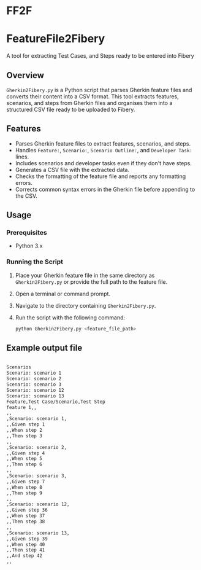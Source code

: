 # FF2F
# FeatureFile2Fibery
A tool for extracting Test Cases, and Steps ready to be entered into Fibery 

## Overview

`Gherkin2Fibery.py` is a Python script that parses Gherkin feature files and converts their content into a CSV format. This tool extracts features, scenarios, and steps from Gherkin files and organises them into a structured CSV file ready to be uploaded to Fibery.

## Features

- Parses Gherkin feature files to extract features, scenarios, and steps.
- Handles `Feature:`, `Scenario:`, `Scenario Outline:`, and `Developer Task:` lines.
- Includes scenarios and developer tasks even if they don't have steps.
- Generates a CSV file with the extracted data.
- Checks the formatting of the feature file and reports any formatting errors.
- Corrects common syntax errors in the Gherkin file before appending to the CSV.

## Usage

### Prerequisites

- Python 3.x

### Running the Script

1. Place your Gherkin feature file in the same directory as `Gherkin2Fibery.py` or provide the full path to the feature file.
2. Open a terminal or command prompt.
3. Navigate to the directory containing `Gherkin2Fibery.py`.
4. Run the script with the following command:

   ```sh
   python Gherkin2Fibery.py <feature_file_path>

## Example output file

   ```sh

Scenarios
Scenario: scenario 1
Scenario: scenario 2
Scenario: scenario 3
Scenario: scenario 12
Scenario: scenario 13
Feature,Test Case/Scenario,Test Step
feature 1,,
,,
,Scenario: scenario 1,
,,Given step 1
,,When step 2
,,Then step 3
,,
,Scenario: scenario 2,
,,Given step 4
,,When step 5
,,Then step 6
,,
,Scenario: scenario 3,
,,Given step 7
,,When step 8
,,Then step 9
,,
,Scenario: scenario 12,
,,Given step 36
,,When step 37
,,Then step 38
,,
,Scenario: scenario 13,
,,Given step 39
,,When step 40
,,Then step 41
,,And step 42
,,
